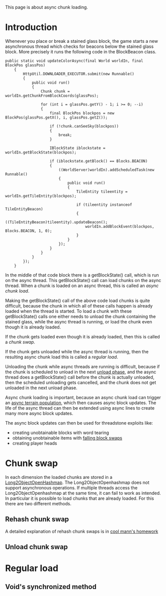 This page is about async chunk loading.

# Introduction

Whenever you place or break a stained glass block, the game starts a new asynchronous thread which checks for beacons below the stained glass block.
More precisely it runs the following code in the BlockBeacon class.

```
public static void updateColorAsync(final World worldIn, final BlockPos glassPos)
    {
        HttpUtil.DOWNLOADER_EXECUTOR.submit(new Runnable()
        {
            public void run()
            {
                Chunk chunk = worldIn.getChunkFromBlockCoords(glassPos);

                for (int i = glassPos.getY() - 1; i >= 0; --i)
                {
                    final BlockPos blockpos = new BlockPos(glassPos.getX(), i, glassPos.getZ());

                    if (!chunk.canSeeSky(blockpos))
                    {
                        break;
                    }

                    IBlockState iblockstate = worldIn.getBlockState(blockpos);

                    if (iblockstate.getBlock() == Blocks.BEACON)
                    {
                        ((WorldServer)worldIn).addScheduledTask(new Runnable()
                        {
                            public void run()
                            {
                                TileEntity tileentity = worldIn.getTileEntity(blockpos);

                                if (tileentity instanceof TileEntityBeacon)
                                {
                                    ((TileEntityBeacon)tileentity).updateBeacon();
                                    worldIn.addBlockEvent(blockpos, Blocks.BEACON, 1, 0);
                                }
                            }
                        });
                    }
                }
            }
        });
    }
```
In the middle of that code block there is a getBlockState() call, which is run on the async thread.
This getBlockState() call can load chunks on the async thread.
When a chunk is loaded on an async thread, this is called an *async chunk load*.

Making the getBlockState() call of the above code load chunks is quite difficult,
because the chunk in which all of these calls happen is already loaded when the thread is started.
To load a chunk with these getBlockState() calls one either needs to unload the chunk containing the stained glass, while the async thread is running,
or load the chunk even though it is already loaded.

If the chunk gets loaded even though it is already loaded, then this is called a *chunk swap*.

If the chunk gets unloaded while the async thread is running, then the resulting async chunk load this is called a *regular load*.

Unloading the chunk while async threads are running is difficult, because if the chunk is scheduled to unload in the next [unload phase](../tick-phases.md), and the async thread does a getBlockState() call before the chunk is actually unloaded, then the scheduled unloading gets cancelled, and the chunk does not get unloaded in the next unload phase.

Async chunk loading is important, because an async chunk load can trigger an [async terrain population](population.md#glass-threads-causing-async-updates), which then causes async block updates.
The life of the async thread can then be extended using async lines to create many more async block updates.

The async block updates can then be used for threadstone exploits like:
- creating unobtainable blocks with word tearing
- obtaining unobtainable items with [falling block swaps](../falling-block/falling-block-swaps.md)
- creating player heads

# Chunk swap

In each dimension the loaded chunks are stored in a [Long2ObjectOpenHashmap](https://github.com/karussell/fastutil/blob/master/src/it/unimi/dsi/fastutil/longs/Long2ObjectOpenHashMap.java).
The Long2ObjectOpenhashmap does not support asynchronous operations. If multiple threads access the Long2ObjectOpenhashmap at the same time, it can fail to work as intended.
In particular it is possible to load chunks that are already loaded. For this there are two different methods.

## Rehash chunk swap
A detailed explanation of rehash chunk swaps is in [cool mann's homework](https://docs.google.com/document/d/1rTKfmVLAtmvBMWW1QSgnetSG8Fuit5CaUvV77T9SgXk/edit)

## Unload chunk swap

# Regular load

## Void's synchronized method

